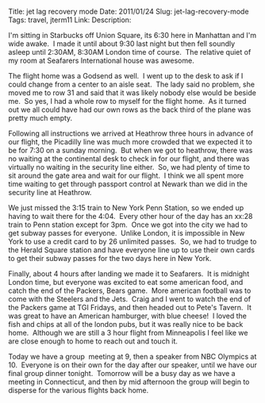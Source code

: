 Title: jet lag recovery mode
Date: 2011/01/24
Slug: jet-lag-recovery-mode
Tags: travel, jterm11
Link: 
Description: 


<p>I'm sitting in Starbucks off Union Square, its 6:30 here in Manhattan and I'm wide awake.  I made it until about 9:30 last night but then fell soundly asleep until 2:30AM, 8:30AM London time of course.  The relative quiet of my room at Seafarers International house was awesome.</p><p>The flight home was a Godsend as well.  I went up to the desk to ask if I could change from a center to an aisle seat.  The lady said no problem, she moved me to row 31 and said that it was likely nobody else would be beside me.  So yes, I had a whole row to myself for the flight home.  As it turned out we all could have had our own rows as the back third of the plane was pretty much empty.</p><p>Following all instructions we arrived at Heathrow three hours in advance of our flight, the Picadilly line was much more crowded that we expected it to be for 7:30 on a sunday morning.  But when we got to heathrow, there was no waiting at the continental desk to check in for our flight, and there was virtually no waiting in the security line either.  So, we had plenty of time to sit around the gate area and wait for our flight.  I think we all spent more time waiting to get through passport control at Newark than we did in the security line at Heathrow.</p><p>We just missed the 3:15 train to New York Penn Station, so we ended up having to wait there for the 4:04.  Every other hour of the day has an xx:28 train to Penn station except for 3pm.  Once we got into the city we had to get subway passes for everyone.  Unlike London, it is impossible in New York to use a credit card to by 26 unlimited passes.  So, we had to trudge to the Herald Square station and have everyone line up to use their own cards to get their subway passes for the two days here in New York.</p><p>Finally, about 4 hours after landing we made it to Seafarers.  It is midnight London time, but everyone was excited to eat some american food, and catch the end of the Packers, Bears game.  More american football was to come with the Steelers and the Jets.  Craig and I went to watch the end of the Packers game at TGI Fridays, and then headed out to Pete's Tavern.  It was great to have an American hamburger, with blue cheese!  I loved the fish and chips at all of the london pubs, but it was really nice to be back home.  Although we are still a 3 hour flight from Minneapolis I feel like we are close enough to home to reach out and touch it.</p><p>Today we have a group  meeting at 9, then a speaker from NBC Olympics at 10.  Everyone is on their own for the day after our speaker, until we have our final group dinner tonight.  Tomorrow will be a busy day as we have a meeting in Connecticut, and then by mid afternoon the group will begin to disperse for the various flights back home.</p><div class="blogger-post-footer"><img width='1' height='1' src='https://blogger.googleusercontent.com/tracker/2759017781463016019-5030927952139964923?l=blog.bonelakesoftware.com' alt='' /></div>
